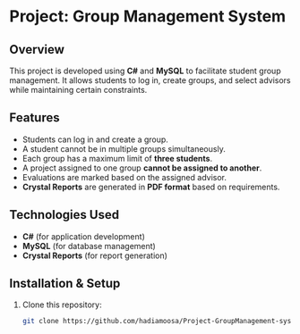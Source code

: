 # Project: Group Management System

## Overview
This project is developed using **C#** and **MySQL** to facilitate student group management. It allows students to log in, create groups, and select advisors while maintaining certain constraints.

## Features
- Students can log in and create a group.
- A student cannot be in multiple groups simultaneously.
- Each group has a maximum limit of **three students**.
- A project assigned to one group **cannot be assigned to another**.
- Evaluations are marked based on the assigned advisor.
- **Crystal Reports** are generated in **PDF format** based on requirements.

## Technologies Used
- **C#** (for application development)
- **MySQL** (for database management)
- **Crystal Reports** (for report generation)

## Installation & Setup
1. Clone this repository:
   ```bash
   git clone https://github.com/hadiamoosa/Project-GroupManagement-system/
